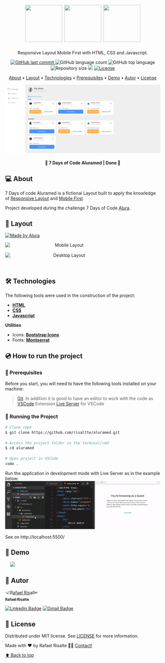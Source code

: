 <h1 align="center" id="project_name">
  <br />          
   <img height="120" width="120" src="https://cdn.jsdelivr.net/gh/devicons/devicon/icons/html5/html5-original.svg" />
   <img height="120" width="120" src="https://cdn.jsdelivr.net/gh/devicons/devicon/icons/css3/css3-original.svg" />
   <img height="120" width="120" src="https://cdn.jsdelivr.net/gh/devicons/devicon/icons/javascript/javascript-original.svg" />
  <br />
</h1>

<p align="center">
  Responsive Layout Mobile First with HTML, CSS and Javascript.
</p>

<p align="center">
  <!-- GitHub last commit -->
  <a href="https://github.com/risaltte/aluramed/commits/master">
    <img alt="GitHub last commit" src="https://img.shields.io/github/last-commit/risaltte/aluramed?color=4894FF">
  </a>
  <!-- GitHub language count -->
  <img alt="GitHub language count" src="https://img.shields.io/github/languages/count/risaltte/aluramed?color=4894FF">
  <!-- GitHub top language -->
  <img alt="GitHub top language" src="https://img.shields.io/github/languages/top/risaltte/aluramed?color=4894FF">
  <!-- Repository size -->
  <img alt="Repository size" src="https://img.shields.io/github/repo-size/risaltte/aluramed?color=4894FF">
  <!-- Repository status -->
  <img src="https://www.repostatus.org/badges/latest/unsupported.svg">
  <!-- Link repo -->
  <a href="https://github.com/risaltte/aluramed/blob/master/LICENSE">
    <img src="https://img.shields.io/github/license/risaltte/aluramed?color=4894FF" alt="License">
  </a>
</p>

<p align="center">
 <a href="#about">About</a> •
 <a href="#layout">Layout</a> • 
 <a href="#technologies">Technologies</a> • 
 <a href="#prerequisites">Prerequisites</a> •
 <a href="#demo">Demo</a> •
 <a href="#author">Autor</a> • 
 <a href="#license">License</a>
</p>

<p align="center">
  <img src=".github/img/cover.jpg" alt="Aluramed">
</p>

<h4 align="center">
  	🚧 7 Days of Code Aluramed | Done 🚧
</h4>

<h2 id="about">
💻 About
</h2>

7 Days of code Aluramed is a fictional Layout built to apply the knowledge of [Responsive Layout](https://www.w3schools.com/html/html_responsive.asp) and [Mobile First](https://medium.com/@Vincentxia77/what-is-mobile-first-design-why-its-important-how-to-make-it-7d3cf2e29d00).

Project developed during the challenge 7 Days of Code [Alura](https://www.alura.com.br/).

<h2 id="layout">🎨 Layout</h2>
<a href="https://www.figma.com/file/4OjHFmeHAgfX2JpRymOeA0/7days---Responsividade?node-id=6%3A622">
  <img alt="Made by Alura" src="https://img.shields.io/badge/See%20on%20-Figma-4894FF">
</a>
<p align="center" style="display: flex; align-items: flex-start; justify-content: center; flex-direction: column; gap: 16px;">
  <img src=".github/img/mobile-layout.jpg" width="400px" alt="Mobile Layout">

  <img src=".github/img/desktop-layout.jpg" width="400px" alt="Desktop Layout">
</p>

<br />
<h2 id="technologies">🛠 Technologies</h2>

The following tools were used in the construction of the project:

- **[HTML](https://reactjs.org/)**
- **[CSS](https://www.typescriptlang.org/)**
- **[Javascript](https://tailwindcss.com/)**

**Utilities**

- Icons: **[Bootstrap Icons](https://icons.getbootstrap.com/)**
- Fonts: **[Montserrat](https://fonts.google.com/specimen/Montserrat)**

<h2 id="prerequisites">💿 How to run the project</h2>

### 🧰 Prerequisites

Before you start, you will need to have the following tools installed on your machine:

> [Git](https://git-scm.com).
> In addition it is good to have an editor to work with the code as [VSCode](https://code.visualstudio.com/)
> Extension [Live Server](https://marketplace.visualstudio.com/items?itemName=ritwickdey.LiveServer) for VSCode

### 🧭 Running the Project

```bash
# Clone repo
$ git clone https://github.com/risaltte/aluramed.git

# Access the project folder in the terminal/cmd
$ cd aluramed

# Open project in VSCode
code .

```
Run the application in development mode with Live Server as in the example below:
<img src=".github/img/vscode-live-server-explorer-menu-demo.gif">  

See on http://localhost:5500/

<h2 id="demo">🧪 Demo</h2>
<a style="margin-left: 16px" href="https://risaltte.github.io/aluramed/" target="_blank">
<!-- Link externo ou local(.github). -->
  <img src=".github/img/storybook_button.png">  
</a>

<h2 id="author">🦸 Autor</h2>
<a href="https://github.com/risaltte">
 <img style="border-radius: 50%;" src="https://avatars.githubusercontent.com/u/38223948?v=4" width="100px;" alt="Rafael Risalte"/>
 <br />
 <sub><b>Rafael Risalte</b></sub></a>

[![Linkedin Badge](https://img.shields.io/badge/-Linkedin-blue?style=flat-square&logo=Linkedin&logoColor=white&link=https://www.linkedin.com/in/rafaelrisalte/)](https://www.linkedin.com/in/rafaelrisalte/)
[![Gmail Badge](https://img.shields.io/badge/-Gmail-c14438?style=flat-square&logo=Gmail&logoColor=white&link=mailto:risaltte@gmail.com)](mailto:risaltte@gmail.com)

<h2 id="license">📝 License</h2>

Distributed under MIT license. See [LICENSE](LICENSE) for more information.

Made with ❤️ by Rafael Risalte 👋🏽 [Contact!](https://www.linkedin.com/in/rafaelrisalte/)

[⬆ Back to top](#project_name)<br />

